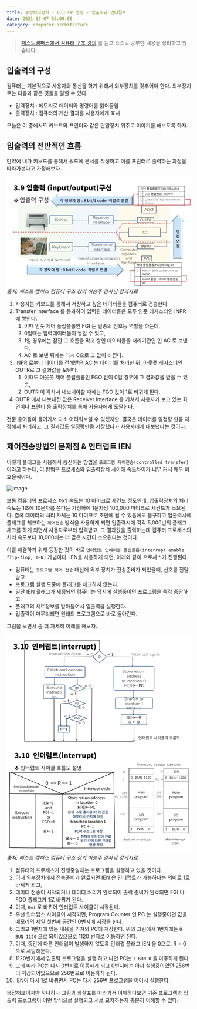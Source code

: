 ```yaml
---
title: 중앙처리장치 - 마이크로 명령 - 입출력과 인터럽트
date: 2021-12-07 06:09:00
category: computer-architecture
---
```


> [패스트캠퍼스에서 컴퓨터 구조 강의](https://storage.googleapis.com/static.fastcampus.co.kr/prod/uploads/202104/161058-24/[패스트캠퍼스]-교육과정소개서-올인원-패키지---컴퓨터-공학-전공-필수.pdf) 를 듣고 스스로 공부한 내용을 정리하고 있습니다. 

## 입출력의 구성
컴퓨터는 기본적으로 사용자와 통신을 하기 위해서 외부장치를 갖추어야 한다. 외부장치로는 다음과 같은 것들을 말할 수 있다. 
- 입력장치 : 메모리로 데이터와 명령어를 읽어들임
- 출력장치 : 컴퓨터의 계산 결과를 사용자에게 표시

오늘은 이 중에서도 키보드와 프린터와 같은 단말장치 위주로 이야기를 해보도록 하자. 

## 입출력의 전반적인 흐름
만약에 내가 키보드를 통해서 워드에 문서를 작성하고 이를 프린터로 출력하는 과정을 따라가본다고 가정해보자. 

![img.png](/.gitbook/assets/computer-04-01.png)<br>
_출처: 패스트 캠퍼스 컴퓨터 구조 강의 이승주 강사님 강의자료_

1. 사용자는 키보드를 통해서 저장하고 싶은 데이터들을 컴퓨터로 전송한다. 
2. Transfer Interface 를 통과하여 입력된 데이터들은 모두 인풋 레지스터인 INPR 에 쌓인다. 
   1. 이때 인풋 제어 플립플롭인 FGI 는 일종의 신호등 역할을 하는데, 
   2. 0일때는 입력데이터들이 쌓일 수 있고, 
   3. 1일 경우에는 잠깐 그 흐름을 막고 쌓인 데이터들을 처리기관인 인 AC 로 보낸다. 
   4. AC 로 보낸 뒤에는 다시 0으로 그 값이 바뀐다.
3. INPR 로부터 데이터를 전해받은 AC 는 데이터를 처리한 뒤, 아웃풋 레지스터인 OUTR로 그 결과값을 보낸다. 
   1. 이때도 아웃풋 제어 플립플롭인 FGO 값이 0일 경우에 그 결과값을 받을 수 있고, 
   2. OUTR 이 꽉차서 내보내야할 때에는 FGO 값이 1로 바뀌게 된다. 
4. OUTR 에서 내보내진 값은 Receiver Interface 를 거쳐서 사용자가 보고 있는 화면이나 프린터 등 출력장치를 통해 사용자에게 도달한다. 

전문 용어들이 들어가서 다소 어려워보일 수 있겠지만, 결국은 데이터를 일정량 만큼 저장해서 처리하고, 그 결과값도 일정량만큼 저장했다가 사용자에게 내보낸다는 것이다. 

## 제어전송방법의 문제점 & 인터럽트 IEN
이렇게 플래그를 사용해서 통신하는 방법을 `프로그램 제어전송(controlled transfer)`이라고 하는데, 이 방법은 프로세스와 입출력장치 사이에 속도차이가 너무 커서 매우 비효율적이다.

![image](https://www.nasdaq.com/sites/acquia.prod/files/styles/710x400/public/2019-05/053019pm-table1.JPG?itok=iFoDVYpn)

보통 컴퓨터의 프로세스 처리 속도는 10 마이크로 세컨드 정도인데, 입출력장치의 처리속도는 1초에 10문자를 쓴다는 가정하에 1문자당 100,000 마이크로 세컨드가 소요된다. 
결국 데이터의 처리 자체는 10 마이크로 초만에 될 수 있음에도 불구하고 입출력시에 플래그를 체크하는 `제어전송` 방식을 사용하게 되면 입출력시에 각각 5,000번의 플래그 체크를 하게 되면서 사용자로부터 입력받고, 그 결과값을 출력하는데 컴퓨터 프로세스의 처리 속도보다 10,000배는 더 많은 시간이 소요된다는 것이다.

이를 해결하기 위해 등장한 것이 바로 `인터럽트 인에이블 플립플롭(interrupt enable flip-flop, IEN)` 개념이다. IEN을 사용하게 되면, 아래와 같이 프로세스가 진행된다. 
- 컴퓨터는 `프로그램 제어 전송` 대신에 외부 장치가 전송준비가 되었을때, 신호를 전달받고 
- 프로그램 실행 도중에 플래그를 체크하지 않는다.
- 일단 IEN 플래그가 세팅되면 컴퓨터는 당시에 실행중이던 프로그램을 즉각 중단하고,
- 플래그의 세트정보를 받아들여서 입출력을 실행한다.
- 입출력이 마무리되면 원래의 프로그램으로 바로 돌아간다. 

그림을 보면서 좀 더 자세히 이해를 해보자. 

![img.png](/.gitbook/assets/computer-04-02.png)<br>
![img.png](/.gitbook/assets/computer-04-03.png)<br>
_출처: 패스트 캠퍼스 컴퓨터 구조 강의 이승주 강사님 강의자료_

1. 컴퓨터의 프로세스가 진행중일때는 프로그램을 실행하고 있을 것이다.
2. 이때 외부장치에서 전송준비가 완료되면 IEN 은 인터럽트가 가능하다는 의미로 1로 바뀌게 되고, 
3. 데이터 전송이 시작되거나 데이터 처리가 완료되어 출력 준비가 완료되면 FGI 나 FGO 플래그가 1로 바뀌가 된다. 
4. 이때, `R=1` 로 바뀌어 인터럽트 사이클이 시작된다.
5. 우선 인터럽스 사이클이 시작되면, Program Counter 인 PC 는 실행중이던 값을 메모리의 제일 첫번째 공간인 0번지에 저장을 한다.
6. 그리고 1번지에 있는 내용을 가져와 PC에 저장한다. 위의 그림에서 1번지에는 `0 BUN 1120` 으로 되어있으므로 1120 번지로 이동하면 된다. 
7. 이때, 중간에 다른 인터럽이 발생하지 않도록 인터럽 플래그 IEN 을 0으로, R = 0 으로 세팅해둔다.
8. 1120번지에서 입출력 프로그램을 실행 하고 나면 PC는 `1 BUN 0` 을 마주하게 된다. 
9. 그에 따라 PC는 다시 0번지로 이동하게 되고 0번지에는 아까 실행중이었던 256번이 저장되어있으므로 256번으로 이동하게 된다. 
10. IEN이 다시 1로 바뀌면서 PC는 다시 256번 프로그램을 이어서 실행한다.

복잡해보이지만 하나하나 그림과 화살표를 따라가서 이해하다보면 기존 프로그램과 입출력 프로그램이 어떤 방식으로 실행되고 서로 교차하는지 충분히 이해할 수 있다. 

